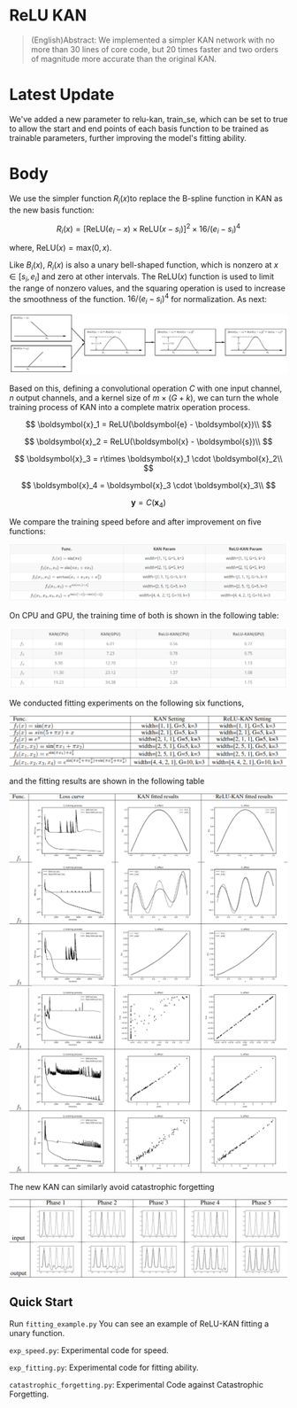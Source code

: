 # ReLU KAN

> (English)Abstract: We implemented a simpler KAN network with no more 
> than 30 lines of core code, but 20 times faster and 
> two orders of magnitude more accurate than the original KAN.

# Latest Update
We've added a new parameter to relu-kan, train_se, 
which can be set to true to allow the start and end points of each basis function to be trained as trainable parameters, 
further improving the model's fitting ability.

# Body
We use the simpler function $R_i(x)$​ to replace the B-spline function in KAN as the new basis function:

$$
R_i(x) = [\text{ReLU}(e_i - x)\times \text{ReLU}(x-s_i)]^2 \times 16 / (e_i - s_i)^4 \tag{6}
$$

where, $\text{ReLU}(x) = \text{max}(0, x)$.

Like $B_i(x)$, $R_i(x)$ is also a unary bell-shaped function, 
which is nonzero at $x \in [s_i, e_i]$ and zero at other intervals. 
The $\text{ReLU}(x)$ function is used to limit the range of nonzero values, 
and the squaring operation is used to increase the smoothness of the function. 
$16 / (e_i - s_i)^4$ for normalization. As next:

![img](./img/process.png)

Based on this, defining a convolutional operation $C$ with one input channel, 
$n$ output channels, and a kernel size of $m \times (G+k)$,
we can turn the whole training process of KAN into a complete matrix operation process.

$$
\boldsymbol{x}_1 = ReLU(\boldsymbol{e} - \boldsymbol{x})\\
$$

$$
\boldsymbol{x}_2 = ReLU(\boldsymbol{x} - \boldsymbol{s})\\
$$

$$
\boldsymbol{x}_3 = r\times \boldsymbol{x}_1 \cdot \boldsymbol{x}_2\\
$$

$$
\boldsymbol{x}_4 = \boldsymbol{x}_3 \cdot \boldsymbol{x}_3\\
$$

$$
\boldsymbol{y} = C(\boldsymbol{x}_4)
$$

We compare the training speed before and after improvement on five functions:

![img.png](img/img.png)

On CPU and GPU, the training time of both is shown in the following table:

![img_1.png](img/img_1.png)

We conducted fitting experiments on the following six functions, 

![img_4.png](img/img_4.png)

and the fitting results are shown in the following table

![img_2.png](img/img_2.png)
![img_3.png](img/img_3.png)

The new KAN can similarly avoid catastrophic forgetting

![img_5.png](img/img_5.png)

## Quick Start

Run `fitting_example.py` You can see an example of ReLU-KAN fitting a unary function.

`exp_speed.py`: Experimental code for speed.

`exp_fitting.py`: Experimental code for fitting ability.

`catastrophic_forgetting.py`: Experimental Code against Catastrophic Forgetting.

